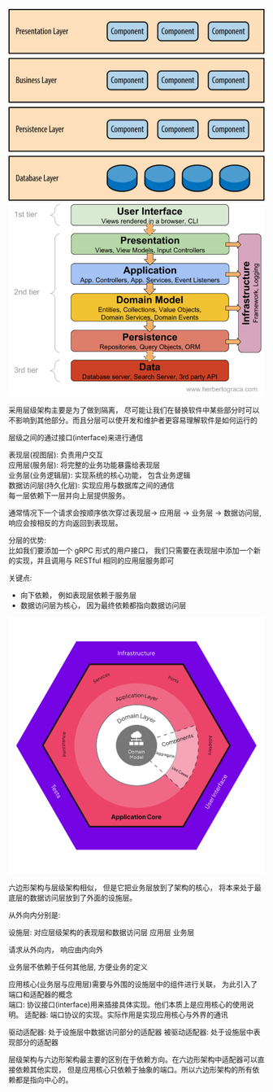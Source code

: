 ![](./layered-architecture1.png)
![](./layered-architecture2.png)

采用层级架构主要是为了做到隔离， 尽可能让我们在替换软件中某些部分时可以不影响到其他部分。而且分层可以使开发和维护者更容易理解软件是如何运行的

层级之间的通过接口(interface)来进行通信

表现层(视图层): 负责用户交互  
应用层(服务层): 将完整的业务功能暴露给表现层  
业务层(业务逻辑层): 实现系统的核心功能， 包含业务逻辑  
数据访问层(持久化层): 实现应用与数据库之间的通信  
每一层依赖下一层并向上层提供服务。

通常情况下一个请求会按顺序依次穿过表现层-> 应用层 -> 业务层 -> 数据访问层, 响应会按相反的方向返回到表现层。

分层的优势:  
比如我们要添加一个 gRPC 形式的用户接口， 我们只需要在表现层中添加一个新的实现，并且调用与 RESTful 相同的应用层服务即可

关键点:

- 向下依赖， 例如表现层依赖于服务层
- 数据访问层为核心， 因为最终依赖都指向数据访问层

![](./hexagonal.svg)

六边形架构与层级架构相似， 但是它把业务层放到了架构的核心， 将本来处于最底层的数据访问层放到了外面的设施层。

从外向内分别是:

设施层: 对应层级架构的表现层和数据访问层
应用层
业务层

请求从外向内， 响应由内向外

业务层不依赖于任何其他层, 方便业务的定义

应用核心(业务层与应用层)需要与外围的设施层中的组件进行关联， 为此引入了端口和适配器的概念  
端口: 协议接口(interface)用来插接具体实现。他们本质上是应用核心的使用说明。
适配器: 端口协议的实现。实际作用是实现应用核心与外界的通讯

驱动适配器: 处于设施层中数据访问部分的适配器
被驱动适配器: 处于设施层中表现部分的适配器

层级架构与六边形架构最主要的区别在于依赖方向。在六边形架构中适配器可以直接依赖其他实现， 但是应用核心只依赖于抽象的端口。所以六边形架构的所有依赖都是指向中心的。
